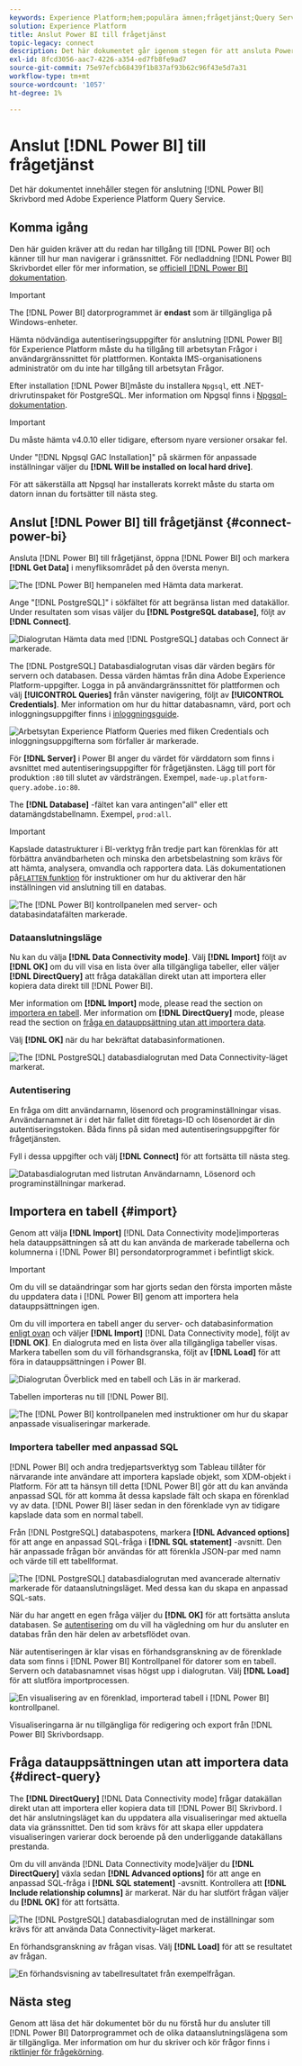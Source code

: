 ```yaml
---
keywords: Experience Platform;hem;populära ämnen;frågetjänst;Query Service;Power BI;power bi;connect to query service;
solution: Experience Platform
title: Anslut Power BI till frågetjänst
topic-legacy: connect
description: Det här dokumentet går igenom stegen för att ansluta Power BI med Adobe Experience Platform Query Service.
exl-id: 8fcd3056-aac7-4226-a354-ed7fb8fe9ad7
source-git-commit: 75e97efcb68439f1b837af93b62c96f43e5d7a31
workflow-type: tm+mt
source-wordcount: '1057'
ht-degree: 1%

---
```


# Anslut [!DNL Power BI] till frågetjänst

Det här dokumentet innehåller stegen för anslutning [!DNL Power BI] Skrivbord med Adobe Experience Platform Query Service.

## Komma igång

Den här guiden kräver att du redan har tillgång till [!DNL Power BI] och känner till hur man navigerar i gränssnittet. För nedladdning [!DNL Power BI] Skrivbordet eller för mer information, se [officiell [!DNL Power BI] dokumentation](https://docs.microsoft.com/en-us/power-bi/).

>[!IMPORTANT]
>
> The [!DNL Power BI] datorprogrammet är **endast** som är tillgängliga på Windows-enheter.

Hämta nödvändiga autentiseringsuppgifter för anslutning [!DNL Power BI] för Experience Platform måste du ha tillgång till arbetsytan Frågor i användargränssnittet för plattformen. Kontakta IMS-organisationens administratör om du inte har tillgång till arbetsytan Frågor.

Efter installation [!DNL Power BI]måste du installera `Npgsql`, ett .NET-drivrutinspaket för PostgreSQL. Mer information om Npgsql finns i [Npgsql-dokumentation](https://www.npgsql.org/doc/index.html).

>[!IMPORTANT]
>
>Du måste hämta v4.0.10 eller tidigare, eftersom nyare versioner orsakar fel.

Under &quot;[!DNL Npgsql GAC Installation]&quot; på skärmen för anpassade inställningar väljer du **[!DNL Will be installed on local hard drive]**.

För att säkerställa att Npgsql har installerats korrekt måste du starta om datorn innan du fortsätter till nästa steg.

## Anslut [!DNL Power BI] till frågetjänst {#connect-power-bi}

Ansluta [!DNL Power BI] till frågetjänst, öppna [!DNL Power BI] och markera **[!DNL Get Data]** i menyfliksområdet på den översta menyn.

![The [!DNL Power BI] hempanelen med Hämta data markerat.](../images/clients/power-bi/open-power-bi.png)

Ange &quot;[!DNL PostgreSQL]&quot; i sökfältet för att begränsa listan med datakällor. Under resultaten som visas väljer du **[!DNL PostgreSQL database]**, följt av **[!DNL Connect]**.

![Dialogrutan Hämta data med [!DNL PostgreSQL] databas och Connect är markerade.](../images/clients/power-bi/get-data.png)

The [!DNL PostgreSQL] Databasdialogrutan visas där värden begärs för servern och databasen. Dessa värden hämtas från dina Adobe Experience Platform-uppgifter. Logga in på användargränssnittet för plattformen och välj **[!UICONTROL Queries]** från vänster navigering, följt av **[!UICONTROL Credentials]**. Mer information om hur du hittar databasnamn, värd, port och inloggningsuppgifter finns i [inloggningsguide](../ui/credentials.md).

![Arbetsytan Experience Platform Queries med fliken Credentials och inloggningsuppgifterna som förfaller är markerade.](../images/clients/power-bi/query-service-credentials-page.png)

För **[!DNL Server]** i Power BI anger du värdet för värddatorn som finns i avsnittet med autentiseringsuppgifter för frågetjänsten. Lägg till port för produktion `:80` till slutet av värdsträngen. Exempel, `made-up.platform-query.adobe.io:80`.

The **[!DNL Database]** -fältet kan vara antingen&quot;all&quot; eller ett datamängdstabellnamn. Exempel, `prod:all`.

>[!IMPORTANT]
>
>Kapslade datastrukturer i BI-verktyg från tredje part kan förenklas för att förbättra användbarheten och minska den arbetsbelastning som krävs för att hämta, analysera, omvandla och rapportera data. Läs dokumentationen på[`FLATTEN` funktion](../best-practices/flatten-nested-data.md) för instruktioner om hur du aktiverar den här inställningen vid anslutning till en databas.

![The [!DNL Power BI] kontrollpanelen med server- och databasindatafälten markerade.](../images/clients/power-bi/postgresql-database-dialog.png)

### Dataanslutningsläge

Nu kan du välja **[!DNL Data Connectivity mode]**. Välj **[!DNL Import]** följt av **[!DNL OK]** om du vill visa en lista över alla tillgängliga tabeller, eller väljer **[!DNL DirectQuery]** att fråga datakällan direkt utan att importera eller kopiera data direkt till [!DNL Power BI].

Mer information om **[!DNL Import]** mode, please read the section on [importera en tabell](#import). Mer information om **[!DNL DirectQuery]** mode, please read the section on [fråga en datauppsättning utan att importera data](#direct-query).

Välj **[!DNL OK]** när du har bekräftat databasinformationen.

![The [!DNL PostgreSQL] databasdialogrutan med Data Connectivity-läget markerat.](../images/clients/power-bi/connectivity-mode.png)

### Autentisering

En fråga om ditt användarnamn, lösenord och programinställningar visas. Användarnamnet är i det här fallet ditt företags-ID och lösenordet är din autentiseringstoken. Båda finns på sidan med autentiseringsuppgifter för frågetjänsten.

Fyll i dessa uppgifter och välj **[!DNL Connect]** för att fortsätta till nästa steg.

![Databasdialogrutan med listrutan Användarnamn, Lösenord och programinställningar markerad.](../images/clients/power-bi/import-mode.png)

## Importera en tabell {#import}

Genom att välja **[!DNL Import]** [!DNL Data Connectivity mode]importeras hela datauppsättningen så att du kan använda de markerade tabellerna och kolumnerna i [!DNL Power BI] persondatorprogrammet i befintligt skick.

>[!IMPORTANT]
>
>Om du vill se dataändringar som har gjorts sedan den första importen måste du uppdatera data i [!DNL Power BI] genom att importera hela datauppsättningen igen.

Om du vill importera en tabell anger du server- och databasinformation [enligt ovan](#connect-power-bi) och väljer **[!DNL Import]** [!DNL Data Connectivity mode], följt av **[!DNL OK]**. En dialogruta med en lista över alla tillgängliga tabeller visas. Markera tabellen som du vill förhandsgranska, följt av **[!DNL Load]** för att föra in datauppsättningen i Power BI.

![Dialogrutan Överblick med en tabell och Läs in är markerad.](../images/clients/power-bi/preview-table.png)

Tabellen importeras nu till [!DNL Power BI].

![The [!DNL Power BI] kontrollpanelen med instruktioner om hur du skapar anpassade visualiseringar markerade.](../images/clients/power-bi/import-table.png)

### Importera tabeller med anpassad SQL

[!DNL Power BI] och andra tredjepartsverktyg som Tableau tillåter för närvarande inte användare att importera kapslade objekt, som XDM-objekt i Platform. För att ta hänsyn till detta [!DNL Power BI] gör att du kan använda anpassad SQL för att komma åt dessa kapslade fält och skapa en förenklad vy av data. [!DNL Power BI] läser sedan in den förenklade vyn av tidigare kapslade data som en normal tabell.

Från [!DNL PostgreSQL] databaspotens, markera **[!DNL Advanced options]** för att ange en anpassad SQL-fråga i **[!DNL SQL statement]** -avsnitt. Den här anpassade frågan bör användas för att förenkla JSON-par med namn och värde till ett tabellformat.

![The [!DNL PostgreSQL] databasdialogrutan med avancerade alternativ markerade för dataanslutningsläget. Med dessa kan du skapa en anpassad SQL-sats.](../images/clients/power-bi/custom-sql-statement.png)

När du har angett en egen fråga väljer du **[!DNL OK]** för att fortsätta ansluta databasen. Se [autentisering](#authentication) om du vill ha vägledning om hur du ansluter en databas från den här delen av arbetsflödet ovan.

När autentiseringen är klar visas en förhandsgranskning av de förenklade data som finns i [!DNL Power BI] Kontrollpanel för datorer som en tabell. Servern och databasnamnet visas högst upp i dialogrutan. Välj **[!DNL Load]** för att slutföra importprocessen.

![En visualisering av en förenklad, importerad tabell i [!DNL Power BI] kontrollpanel.](../images/clients/power-bi/imported-table-preview.png)

Visualiseringarna är nu tillgängliga för redigering och export från [!DNL Power BI] Skrivbordsapp.

## Fråga datauppsättningen utan att importera data {#direct-query}

The **[!DNL DirectQuery]** [!DNL Data Connectivity mode] frågar datakällan direkt utan att importera eller kopiera data till [!DNL Power BI] Skrivbord. I det här anslutningsläget kan du uppdatera alla visualiseringar med aktuella data via gränssnittet. Den tid som krävs för att skapa eller uppdatera visualiseringen varierar dock beroende på den underliggande datakällans prestanda.

Om du vill använda [!DNL Data Connectivity mode]väljer du **[!DNL DirectQuery]** växla sedan **[!DNL Advanced options]** för att ange en anpassad SQL-fråga i **[!DNL SQL statement]** -avsnitt. Kontrollera att **[!DNL Include relationship columns]** är markerat. När du har slutfört frågan väljer du **[!DNL OK]** för att fortsätta.

![The [!DNL PostgreSQL] databasdialogrutan med de inställningar som krävs för att använda Data Connectivity-läget markerat.](../images/clients/power-bi/direct-query-mode.png)

En förhandsgranskning av frågan visas. Välj **[!DNL Load]** för att se resultatet av frågan.

![En förhandsvisning av tabellresultatet från exempelfrågan.](../images/clients/power-bi/preview-direct-query.png)

## Nästa steg

Genom att läsa det här dokumentet bör du nu förstå hur du ansluter till [!DNL Power BI] Datorprogrammet och de olika dataanslutningslägena som är tillgängliga. Mer information om hur du skriver och kör frågor finns i [riktlinjer för frågekörning](../best-practices/writing-queries.md).
